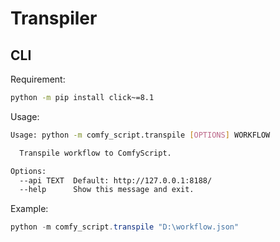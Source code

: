 # Transpiler
## CLI
Requirement:
```sh
python -m pip install click~=8.1
```

Usage:
```sh
Usage: python -m comfy_script.transpile [OPTIONS] WORKFLOW

  Transpile workflow to ComfyScript.

Options:
  --api TEXT  Default: http://127.0.0.1:8188/
  --help      Show this message and exit.
```

Example:
```powershell
python -m comfy_script.transpile "D:\workflow.json"
```